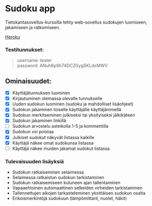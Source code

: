 # Sudoku app

Tietokantasovellus-kurssilla tehty web-sovellus sudokujen luomiseen, jakamiseen ja ratkomiseen.

[Heroku](http://valokoodari-sudoku-app.herokuapp.com/)

### Testitunnukset:
> username: tester  
> password: ANuh6p9h74DCZGygSKLdxMWV

## Ominaisuudet:
- [x] Käyttäjätunnuksen luominen
- [x] Kirjautuminen olemassa olevalle tunnukselle
- [x] Uuden sudokun luominen (sudoku ja mahdolliset lisäohjeet)
- [x] Sudokun jakaminen toiselle käyttäjälle käyttäjänimellä
- [x] Sudokun merkitseminen julkiseksi tai yksityiseksi jälkikäteen
- [x] Sudokun jakaminen linkillä
- [ ] Sudokun arvostelu asteikolla 1-5 ja kommentilla
- [x] Sudokun voi poistaa
- [x] Julkiset sudokut näkyvät listassa kaikille
- [x] Käyttäjä näkee omat sudokunsa listassa
- [ ] Käyttäjä näkee muiden jakamat sudokut listassa

### Tulevaisuuden lisäyksiä
- Sudokun ratkaiseminen selaimessa
- Selaimessa ratkaistun sudokun tarkistaminen
- Sudokun ratkaisemiseen kuluneen ajan tallentaminen
- Vapaaehtoinen automaattinen selkeiden virheiden tarkistaminen
- Tallennettujen aikojen tarkasteleminen yksittäisen sudokun osalta
- Erikoismerkintöjä sudokuun (lämpömittarit, nuolet, häkit)
